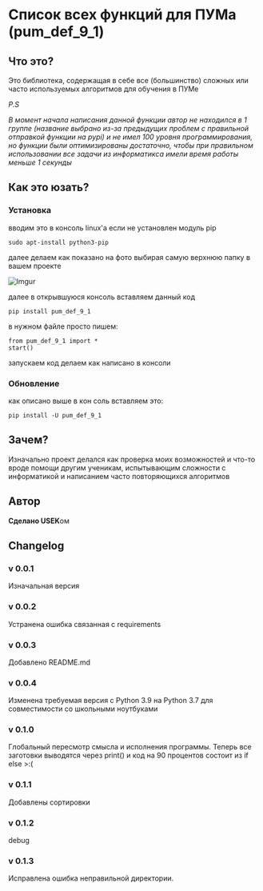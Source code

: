 # Список всех функций для ПУМа (pum_def_9_1) #

## Что это? ## 
Это библиотека, содержащая в себе все (большинство) сложных или часто используемых алгоритмов для обучения в ПУМе

_P.S_

_В момент начала написания данной функции автор не находился в 1 группе (название выбрано из-за предыдущих проблем с правильной отправкой функции на pypi) и не имел 100 уровня программирования, но функции были оптимизированы достаточно, чтобы при правильном использовании все задачи из информатикса имели время работы меньше 1 секунды_


## Как это юзать? ##

### Установка ###

вводим это в консоль linux'а если не установлен модуль pip

    sudo apt-install python3-pip 

далее делаем как показано на фото выбирая самую верхнюю папку в вашем проекте

![Imgur](https://i.imgur.com/ty5jYAq.png)

далее в открывшуюся консоль вставляем данный код

    pip install pum_def_9_1

в нужном файле просто пишем:

    from pum_def_9_1 import *
    start()

запускаем код делаем как написано в консоли

### Обновление ###

как описано выше в кон соль вставляем это:

    pip install -U pum_def_9_1

## Зачем? ##
Изначально проект делался как проверка моих возможностей и что-то вроде помощи другим ученикам, испытывающим сложности с информатикой и написанием часто повторяющихся алгоритмов

## Автор ##
**Сделано USEK**ом

## Changelog ##

### v 0.0.1 ###

Изначальная версия

### v 0.0.2 ###

Устранена ошибка связанная с requirements

### v 0.0.3 ###

Добавлено README.md

### v 0.0.4 ###

Изменена требуемая версия с Python 3.9 на Python 3.7 для совместимости со школьными ноутбуками

### v 0.1.0 ###

Глобальный пересмотр смысла и исполнения программы. Теперь все заготовки выводятся через print() и код на 90 процентов состоит из if else >:(

### v 0.1.1 ###

Добавлены сортировки

### v 0.1.2 ###

debug

### v 0.1.3 ###

Исправлена ошибка неправильной директории.